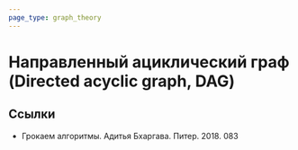 ```yaml
---
page_type: graph_theory
---
```


# Направленный ациклический граф (Directed acyclic graph, DAG)



## Ссылки

* Грокаем алгоритмы. Адитья Бхаргава. Питер. 2018. 083 
